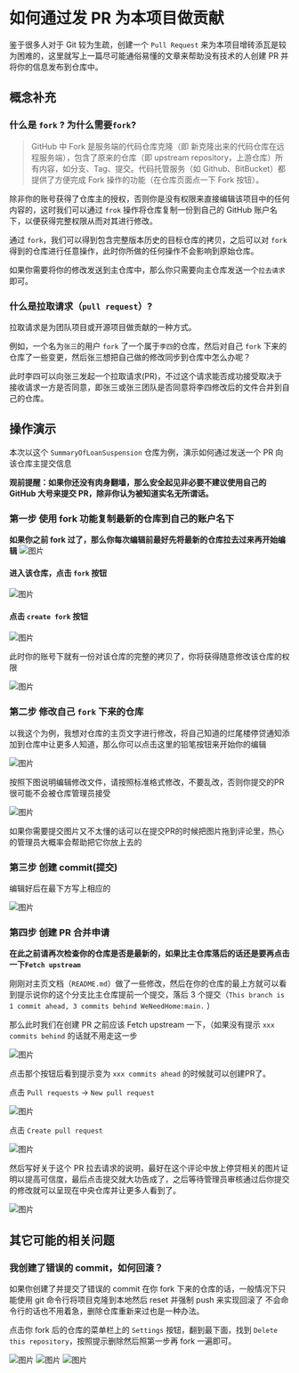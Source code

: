 # 如何通过发 PR 为本项目做贡献

鉴于很多人对于 Git 较为生疏，创建一个 `Pull Request` 来为本项目增砖添瓦是较为困难的，这里就写上一篇尽可能通俗易懂的文章来帮助没有技术的人创建 PR 并将你的信息发布到仓库中。

## 概念补充

### 什么是 `fork` ? 为什么需要`fork`?

> GitHub 中 Fork 是服务端的代码仓库克隆（即 新克隆出来的代码仓库在远程服务端），包含了原来的仓库（即 upstream repository，上游仓库）所有内容，如分支、Tag、提交。代码托管服务（如 Github、BitBucket）都提供了方便完成 Fork 操作的功能（在仓库页面点一下 Fork 按钮）。

除非你的账号获得了仓库主的授权，否则你是没有权限来直接编辑该项目中的任何内容的，这时我们可以通过 `frok` 操作将仓库复制一份到自己的 GitHub 账户名下，以便获得完整权限从而对其进行修改。

通过 `fork`，我们可以得到包含完整版本历史的目标仓库的拷贝，之后可以对 `fork` 得到的仓库进行任意操作，此时你所做的任何操作不会影响到原始仓库。

如果你需要将你的修改发送到主仓库中，那么你只需要向主仓库发送一个`拉去请求`即可。

### 什么是拉取请求（`pull request`）?

拉取请求是为团队项目或开源项目做贡献的一种方式。

例如，一个名为`张三`的用户 `fork` 了一个属于`李四`的仓库，然后对自己 `fork` 下来的仓库了一些变更，然后张三想把自己做的修改同步到仓库中怎么办呢？

此时李四可以向张三发起一个拉取请求(PR)，不过这个请求能否成功接受取决于接收请求一方是否同意，即张三或张三团队是否同意将李四修改后的文件合并到自己的仓库。

## 操作演示

本次以这个 `SummaryOfLoanSuspension` 仓库为例，演示如何通过发送一个 PR 向该仓库主提交信息

**观前提醒：如果你还没有肉身翻墙，那么安全起见非必要不建议使用自己的 GitHub 大号来提交 PR，除非你认为被知道实名无所谓话。**

### 第一步 使用 fork 功能复制最新的仓库到自己的账户名下

**如果你之前 fork 过了，那么你每次编辑前最好先将最新的仓库拉去过来再开始编辑**
![图片](https://user-images.githubusercontent.com/108816528/179343700-25c6c1ad-4e17-4043-8d70-f61908325bce.png)

#### 进入该仓库，点击 `fork` 按钮

![图片](https://user-images.githubusercontent.com/108816528/179340181-eb447afe-2e00-43f7-b634-e5ca8cf46699.png)

#### 点击 `create fork` 按钮

![图片](https://user-images.githubusercontent.com/108816528/179340194-e1933546-7166-484d-bcc4-753a4bf5390f.png)

此时你的账号下就有一份对该仓库的完整的拷贝了，你将获得随意修改该仓库的权限

![图片](https://user-images.githubusercontent.com/108816528/179340226-c9c75602-9559-4fa1-81aa-49af9df6773a.png)

### 第二步 修改自己 `fork` 下来的仓库

以我这个为例，我想对仓库的主页文字进行修改，将自己知道的烂尾楼停贷通知添加到仓库中让更多人知道，那么你可以点击这里的铅笔按钮来开始你的编辑

![图片](https://user-images.githubusercontent.com/108816528/179340382-b60174bb-f4c1-46d9-9b12-f747465e1573.png)

按照下图说明编辑修改文件，请按照标准格式修改，不要乱改，否则你提交的PR很可能不会被仓库管理员接受

![图片](https://user-images.githubusercontent.com/108816528/179340979-7cc36aac-83d2-49cd-ba0e-6ffaf60a5fb8.png)

如果你需要提交图片又不太懂的话可以在提交PR的时候把图片拖到评论里，热心的管理员大概率会帮助把它你放上去的

### 第三步 创建 commit(提交)

编辑好后在最下方写上相应的

![图片](https://user-images.githubusercontent.com/108816528/179344029-9485ead1-9972-47f2-9ec8-14add58f88ea.png)

### 第四步 创建 PR 合并申请

**在此之前请再次检查你的仓库是否是最新的，如果比主仓库落后的话还是要再点击一下`Fetch upstream`**

刚刚对主页文档（`README.md`）做了一些修改，然后在你的仓库的最上方就可以看到提示说你的这个分支比主仓库提前一个提交，落后 3 个提交（`This branch is 1 commit ahead, 3 commits behind WeNeedHome:main.` ）

那么此时我们在创建 PR 之前应该 Fetch upstream 一下，（如果没有提示 `xxx commits behind` 的话就不用走这一步

![图片](https://user-images.githubusercontent.com/108816528/179344472-f3c6e0fb-2ca0-4acc-8ca4-ef4c8947daf5.png)

点击那个按钮后看到提示变为 `xxx commits ahead` 的时候就可以创建PR了。

点击 `Pull requests` -> `New pull request`

![图片](https://user-images.githubusercontent.com/108816528/179344561-2d84c855-1a54-424a-9ba7-bf4f1d1bd9db.png)

点击 `Create pull request`

![图片](https://user-images.githubusercontent.com/108816528/179344578-9d1424e2-4283-4d0c-bd6d-63f9d01739bc.png)

然后写好关于这个 PR 拉去请求的说明，最好在这个评论中放上停贷相关的图片证明以提高可信度，最后点击提交就大功告成了，之后等待管理员审核通过后你提交的修改就可以呈现在中央仓库并让更多人看到了。

![图片](https://user-images.githubusercontent.com/108816528/179344790-e49a704c-f16b-4982-afdc-9d4747aea9b0.png)

## 其它可能的相关问题

### 我创建了错误的 commit，如何回滚？

如果你创建了并提交了错误的 commit 在你 fork 下来的仓库的话，一般情况下只能使用 git 命令行将项目克隆到本地然后 reset 并强制 push 来实现回滚了
不会命令行的话也不用着急，删除仓库重新来过也是一种办法。

点击你 fork 后的仓库的菜单栏上的 `Settings` 按钮，翻到最下面，找到 `Delete this repository`，按照提示删除然后照第一步再 fork 一遍即可。

![图片](https://user-images.githubusercontent.com/108816528/179344969-dce03117-f446-419c-9269-2342a854ccce.png)
![图片](https://user-images.githubusercontent.com/108816528/179344974-a361d9a1-3547-41e0-8dcd-daed3d72441d.png)
![图片](https://user-images.githubusercontent.com/108816528/179345019-0da503c7-4775-4478-89c0-7f0367f3514c.png)
